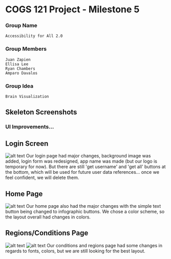 # COGS 121 Project - Milestone 5

### Group Name

	Accessibility for All 2.0

### Group Members

	Juan Zapien
	Ellisa Lee
	Ryan Chambers
	Amparo Davalos

### Group Idea

	Brain Visualization

## Skeleton Screenshots


### UI Improvements... 
## Login Screen
![alt text](https://github.com/rchamber1/COGS_121_Project/blob/master/milestone5/screenshot/Screenshot%202018-05-16%2003.25.01.png)
Our login page had major changes, background image was added, login form was redesigned, app name was made (but our logo is temporary for now). But there are still 'get username' and 'get all' buttons at the bottom, which will be used for future user data references... once we feel confident, we will delete them. 
## Home Page
![alt text](https://github.com/rchamber1/COGS_121_Project/blob/master/milestone5/screenshot/Screenshot%202018-05-16%2000.49.12.png)
Our home page also had the major changes with the simple text button being changed to infographic buttons. We chose a color scheme, so the layout overall had changes in colors.  

## Regions/Conditions Page
![alt text](https://github.com/rchamber1/COGS_121_Project/blob/master/milestone5/screenshot/Screenshot%202018-05-16%2000.49.28.png)
![alt text](https://github.com/rchamber1/COGS_121_Project/blob/master/milestone5/screenshot/Screenshot%202018-05-16%2000.49.03.png)
Our conditions and regions page had some changes in regards to fonts, colors, but we are still looking for the best layout. 

